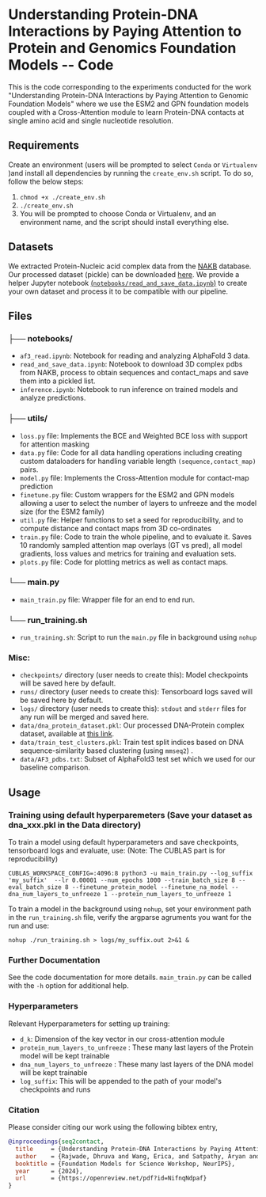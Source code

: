 # Understanding Protein-DNA Interactions by Paying Attention to Protein and Genomics Foundation Models -- Code

This is the code corresponding to the experiments conducted for the work "Understanding Protein-DNA Interactions by Paying Attention to Genomic Foundation Models" where we use the ESM2 and GPN foundation models coupled with a Cross-Attention module to learn Protein-DNA contacts at single amino acid and single nucleotide resolution. 

## Requirements

Create an environment (users will be prompted to select `Conda` or `Virtualenv` )and install all dependencies by running the `create_env.sh` script. To do so, follow the below steps:
1. `chmod +x ./create_env.sh`
2. `./create_env.sh`
3. You will be prompted to choose Conda or Virtualenv, and an environment name, and the script should install everything else.
  

## Datasets

We extracted Protein-Nucleic acid complex data from the [NAKB](https://www.nakb.org/) database. Our processed dataset (pickle) can be downloaded [here](https://drive.google.com/file/d/1nHrB8WiYuLdJpiP-L3lls9cKp0ipWXi1/view?usp=sharing). We provide a helper Jupyter notebook [(`notebooks/read_and_save_data.ipynb`)](notebooks/read_and_save_data.ipynb) to create your own dataset and process it to be compatible with our pipeline. 

## Files

### ├── notebooks/
- `af3_read.ipynb`: Notebook for reading and analyzing AlphaFold 3 data.
- `read_and_save_data.ipynb`: Notebook to download 3D complex pdbs from NAKB, process to obtain sequences and contact_maps and save them into a pickled list. 
- `inference.ipynb`: Notebook to run inference on trained models and analyze predictions.

### ├── utils/
  - `loss.py` file: Implements the BCE and Weighted BCE loss with support for attention masking
  - `data.py` file: Code for all data handling operations including creating custom dataloaders for handling variable length `(sequence,contact_map)` pairs. 
  - `model.py` file: Implements the Cross-Attention module for contact-map prediction
  - `finetune.py` file: Custom wrappers for the ESM2 and GPN models allowing a user to select the number of layers to unfreeze and the model size (for the ESM2 family)
  - `util.py` file: Helper functions to set a seed for reproducibility, and to compute distance and contact maps from 3D co-ordinates
  - `train.py` file: Code to train the whole pipeline, and to evaluate it. Saves 10 randomly sampled attention map overlays (GT vs pred), all model gradients, loss values and metrics for training and evaluation sets. 
  - `plots.py` file: Code for plotting metrics as well as contact maps. 
    
### └── main.py   
  - `main_train.py` file: Wrapper file for an end to end run.

### └── run_training.sh
  - `run_training.sh`: Script to run the `main.py` file in background using `nohup`

### Misc:
  -  `checkpoints/` directory (user needs to create this): Model checkpoints will be saved here by default.
  -  `runs/` directory (user needs to create this): Tensorboard logs saved will be saved here by default.
  -  `logs/` directory (user needs to create this): `stdout` and `stderr` files for any run will be merged and saved here.
  - `data/dna_protein_dataset.pkl`: Our processed DNA-Protein complex dataset, available at [this link]((https://drive.google.com/file/d/1nHrB8WiYuLdJpiP-L3lls9cKp0ipWXi1/view?usp=sharing)). 
  - `data/train_test_clusters.pkl`: Train test split indices based on DNA sequence-similarity based clustering (using `mmseq2`) .
  - `data/AF3_pdbs.txt`: Subset of AlphaFold3 test set which we used for our baseline comparison. 


## Usage

### Training using default hyperparemeters (Save your dataset as dna_xxx.pkl in the Data directory)

To train a model using default hyperparameters and save checkpoints, tensorboard logs and evaluate, use: (Note: The CUBLAS part is for reproducibility)

`CUBLAS_WORKSPACE_CONFIG=:4096:8 python3 -u main_train.py --log_suffix 'my_suffix'  --lr 0.00001 --num_epochs 1000 --train_batch_size 8 --eval_batch_size 8 --finetune_protein_model --finetune_na_model --dna_num_layers_to_unfreeze 1 --protein_num_layers_to_unfreeze 1`

To train a model in the background using `nohup`, set your environment path in the `run_training.sh` file, verify the argparse agruments you want for the run and use:

`nohup ./run_training.sh > logs/my_suffix.out 2>&1 & `



### Further Documentation

See the code documentation for more details. `main_train.py` can be called with the
`-h` option for additional help.

### Hyperparameters

Relevant Hyperparameters for setting up training:
 - `d_k`: Dimension of the key vector in our cross-attention module
 - `protein_num_layers_to_unfreeze` : These many last layers of the Protein model will be kept trainable
 - `dna_num_layers_to_unfreeze` : These many last layers of the DNA model will be kept trainable
 - `log_suffix`: This will be appended to the path of your model's checkpoints and runs 

### Citation
Please consider citing our work using the following bibtex entry,
```bibtex
@inproceedings{seq2contact,
  title     = {Understanding Protein-DNA Interactions by Paying Attention to Protein and Genomics Foundation Models},
  author    = {Rajwade, Dhruva and Wang, Erica, and Satpathy, Aryan and Brace, Alexander and Guo, Hongyu and Ramanathan, Arvind and Liu, Shengchao and Anandkumar, Anima},
  booktitle = {Foundation Models for Science Workshop, NeurIPS},
  year      = {2024},
  url       = {https://openreview.net/pdf?id=NifnqNdpaf}
}
```
